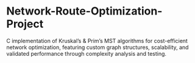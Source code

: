 # Network-Route-Optimization-Project
C implementation of Kruskal’s &amp; Prim’s MST algorithms for cost-efficient network optimization, featuring custom graph structures, scalability, and validated performance through complexity analysis and testing.
